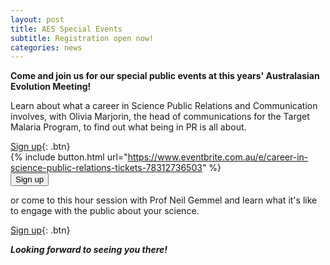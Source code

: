 ```yaml
---
layout: post
title: AES Special Events
subtitle: Registration open now!
categories: news
---
```


**Come and join us for our special public events at this years' Australasian Evolution Meeting!**   

Learn about what a career in Science Public Relations and Communication involves, with
Olivia Marjorin, the head of communications for the Target Malaria Program, to find out what being in PR is all about. 

[Sign up](https://www.eventbrite.com.au/e/career-in-science-public-relations-tickets-78312736503){: .btn}   
{% include button.html url="https://www.eventbrite.com.au/e/career-in-science-public-relations-tickets-78312736503" %}   
<button name="button" onclick="https://www.eventbrite.com.au/e/career-in-science-public-relations-tickets-78312736503">Sign up</button>   

or come to this hour session with Prof Neil Gemmel and learn what it's like to engage with the public about your science.

[Sign up](https://www.eventbrite.com.au/e/media-coverage-in-science-with-prof-neil-gemmell-tickets-78313406507){: .btn}

***Looking forward to seeing you there!***
